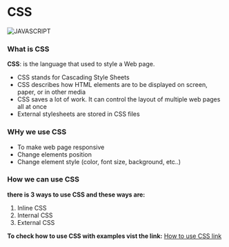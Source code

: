 # CSS

![JAVASCRIPT](https://www.codespot.org/assets/css.jpg)

### What is CSS

**CSS**: is the language that used to style a Web page.

* CSS stands for Cascading Style Sheets
* CSS describes how HTML elements are to be displayed on screen, paper, or in other media
* CSS saves a lot of work. It can control the layout of multiple web pages all at once
* External stylesheets are stored in CSS files

### WHy we use CSS 

* To make web page responsive 
* Change elements position 
* Change element style (color, font size, background, etc..)

### How we can use CSS 

**there is 3 ways to use CSS and these ways are:**

1. Inline CSS
2. Internal CSS
3. External CSS

**To check how to use CSS with examples vist the link:**
[How to use CSS link](https://www.w3schools.com/html/html_css.asp)
